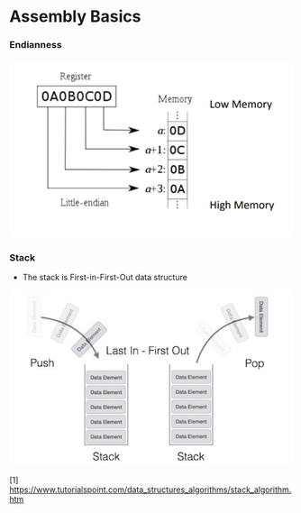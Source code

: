 # Assembly Basics

### Endianness
<kbd><img src="https://github.com/billburn/assembly/blob/master/Assembly%20Basics/Screen-Captures/endianess-01.png" /></kbd>

### Stack
* The stack is First-in-First-Out data structure

<kbd><img src="https://github.com/billburn/assembly/blob/master/Assembly%20Basics/Screen-Captures/stack-01.png" /></kbd>

[1] https://www.tutorialspoint.com/data_structures_algorithms/stack_algorithm.htm
